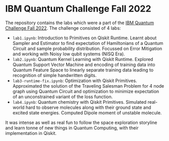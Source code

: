 # IBM Quantum Challenge Fall 2022
The repository contains the labs which were a part of the [IBM Quantum Challenge Fall 2022](https://challenges.quantum-computing.ibm.com/fall-2022). The challenge consisted of 4 labs:
- `lab1.ipynb`: Introduction to Primitives on Qiskit Runtime. Learnt about Sampler and Estimator to find expectation of Hamiltonians of a Quantum Circuit and sample probability distribution. Focussed on Error Mitigation and working with Noisy low qubit systems (NISQ Era). 
- `lab2.ipynb`: Quantum Kernel Learning with Qiskit Runtime. Explored Quantum Support Vector Machine and encoding of training data into Quantum Feature Space to linearly separate training data leading to recognition of simple handwritten digits. 
- `lab3-runtime-fix.ipynb`: Optimization with Qiskit Primitives. Approximated the solution of the Traveling Salesman Problem for 4 node graph using Quantum Circuit and optimization to minimize expectation of an unconstrained variant of the loss function.
- `lab4.ipynb`: Quantum chemistry with Qiskit Primitives. Simulated real-world hard to observe molecules along with their ground state and excited state energies. Computed Dipole moment of unstable molecule.

It was intense as well as real fun to follow the space exploration storyline and learn tonne of new things in Quantum Computing, with their implementation in Qiskit. 
